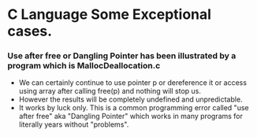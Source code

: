 # C Language Some Exceptional cases.
### Use after free or Dangling Pointer has been illustrated by a program which is MallocDeallocation.c

- We can certainly continue to use pointer p or dereference it or access using array after calling free(p) and nothing will stop us. 
- However the results will be completely undefined and unpredictable. 
- It works by luck only. This is a common programming error called "use after free" aka "Dangling Pointer" which works in many programs for literally years without "problems".  